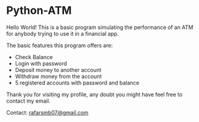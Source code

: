 # Python-ATM
Hello World! This is a basic program simulating the performance of an ATM for anybody trying to use it in a financial app.


The basic features this program offers are:
  - Check Balance
  - Login with password
  - Deposit money to another account
  - Withdraw money from the account
  - 5 registered accounts with password and balance


Thank you for visiting my profile, any doubt you might have feel free to contact my email.

Contact: rafarsmb07@gmail.com
